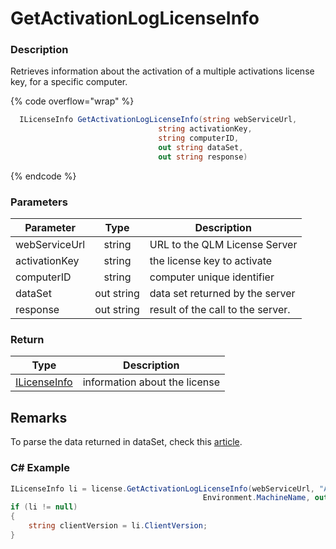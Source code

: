 # GetActivationLogLicenseInfo

### Description

Retrieves information about the activation of a multiple activations license key, for a specific computer.

{% code overflow="wrap" %}
```csharp
  ILicenseInfo GetActivationLogLicenseInfo(string webServiceUrl, 
                                 string activationKey, 
                                 string computerID,                                                                  
                                 out string dataSet, 
                                 out string response)
```
{% endcode %}

### Parameters

| Parameter     |    Type    | Description                       |
| ------------- | :--------: | --------------------------------- |
| webServiceUrl |   string   | URL to the QLM License Server     |
| activationKey |   string   | the license key to activate       |
| computerID    |   string   | computer unique identifier        |
| dataSet       | out string | data set returned by the server   |
| response      | out string | result of the call to the server. |

### Return

| Type                                   | Description                   |
| -------------------------------------- | ----------------------------- |
| [ILicenseInfo](../../../ilicenseinfo/) | information about the license |

## Remarks

To parse the data returned in dataSet, check this [article](https://support.soraco.co/hc/en-us/articles/200704985-How-to-parse-data-returned-by-GetDataSet-or-GetDataSetEx-).

### C# Example

```csharp
ILicenseInfo li = license.GetActivationLogLicenseInfo(webServiceUrl, "A2GM0-50K00-PYU3F-784HH-1U1V5T", 
                                           Environment.MachineName, out dataSet out response);
if (li != null)
{
    string clientVersion = li.ClientVersion;
}
```
